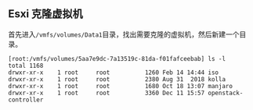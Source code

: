 ## Esxi 克隆虚拟机

首先进入`/vmfs/volumes/Data1`目录，找出需要克隆的虚拟机，然后新建一个目录。

```shell
[root:/vmfs/volumes/5aa7e9dc-7a13519c-81da-f01fafceebab] ls -l
total 1168
drwxr-xr-x    1 root     root          1260 Feb 14 14:44 iso
drwxr-xr-x    1 root     root          2380 Aug 31  2018 kolla
drwxr-xr-x    1 root     root          1680 Oct 18 13:07 manjaro
drwxr-xr-x    1 root     root          3360 Dec 11 15:57 openstack-controller

```